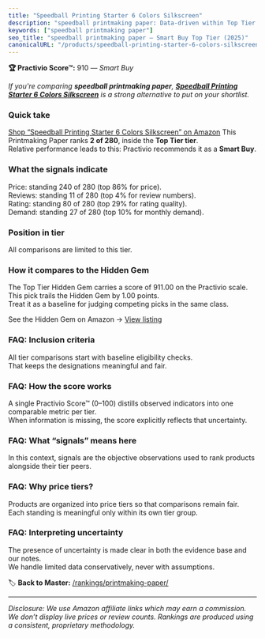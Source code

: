 ```yaml
---
title: "Speedball Printing Starter 6 Colors Silkscreen"
description: "speedball printmaking paper: Data-driven within Top Tier ranking using the Practivio Score™. Positioned by quality, value, demand, findability, momentum."
keywords: ["speedball printmaking paper"]
seo_title: "speedball printmaking paper — Smart Buy Top Tier (2025)"
canonicalURL: "/products/speedball-printing-starter-6-colors-silkscreen-B07GFTHXFV/"
---
```


**🏆 Practivio Score™:** 910 — _Smart Buy_


*If you're comparing **speedball printmaking paper**, **[Speedball Printing Starter 6 Colors Silkscreen](https://www.amazon.com/dp/B07GFTHXFV?tag=practivio-20)** is a strong alternative to put on your shortlist.*
### Quick take
[Shop “Speedball Printing Starter 6 Colors Silkscreen” on Amazon](https://www.amazon.com/dp/B07GFTHXFV?tag=practivio-20)
This Printmaking Paper ranks **2 of 280**, inside the **Top Tier tier**.  
Relative performance leads to this: Practivio recommends it as a **Smart Buy**.

### What the signals indicate
Price: standing 240 of 280 (top 86% for price).  
Reviews: standing 11 of 280 (top 4% for review numbers).  
Rating: standing 80 of 280 (top 29% for rating quality).  
Demand: standing 27 of 280 (top 10% for monthly demand).

### Position in tier
All comparisons are limited to this tier.

### How it compares to the Hidden Gem
The Top Tier Hidden Gem carries a score of 911.00 on the Practivio scale.  
This pick trails the Hidden Gem by 1.00 points.  
Treat it as a baseline for judging competing picks in the same class.  

See the Hidden Gem on Amazon → [View listing](https://www.amazon.com/dp/B01GOO7HL0?tag=practivio-20)

### FAQ: Inclusion criteria
All tier comparisons start with baseline eligibility checks.  
That keeps the designations meaningful and fair.

### FAQ: How the score works
A single Practivio Score™ (0–100) distills observed indicators into one comparable metric per tier.  
When information is missing, the score explicitly reflects that uncertainty.

### FAQ: What “signals” means here
In this context, signals are the objective observations used to rank products alongside their tier peers.

### FAQ: Why price tiers?
Products are organized into price tiers so that comparisons remain fair.  
Each standing is meaningful only within its own tier group.

### FAQ: Interpreting uncertainty
The presence of uncertainty is made clear in both the evidence base and our notes.  
We handle limited data conservatively, never with assumptions.


🏷️ **Back to Master:** [/rankings/printmaking-paper/](/rankings/printmaking-paper/)

---
_Disclosure: We use Amazon affiliate links which may earn a commission. We don’t display live prices or review counts. Rankings are produced using a consistent, proprietary methodology._
